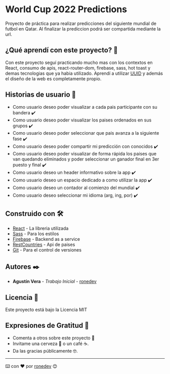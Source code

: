 # World Cup 2022 Predictions

Proyecto de práctica para realizar predicciones del siguiente mundial de futbol en Qatar. Al finalizar la prediccion podrá ser compartida mediante la url.

## ¿Qué aprendí con este proyecto? 🙇

Con este proyecto seguí practicando mucho mas con los contextos en React, consumo de apis, react-router-dom, firebase, sass, hot toast y demas tecnologias que ya habia utilizado. Aprendí a utilizar [UUID](https://www.npmjs.com/package/uuid) y además el diseño de la web es completamente propio.

## Historias de usuario 📝

* Como usuario deseo poder visualizar a cada pais participante con su bandera ✔️
* Como usuario deseo poder visualizar los paises ordenados en sus grupos ✔️
* Como usuario deseo poder seleccionar que pais avanza a la siguiente fase ✔️
* Como usuario deseo poder compartir mi predicción con conocidos ✔️
* Como usuario deseo poder visualizar de forma rápida los paises que van quedando eliminados y poder seleccionar un ganador final en 3er puesto y final ✔️
* Como usuario deseo un header informativo sobre la app ✔️
* Como usuario deseo un espacio dedicado a como utilizar la app ✔️
* Como usuario deseo un contador al comienzo del mundial ✔️
* Como usuario deseo seleccionar mi idioma (arg, ing, por) ✔️

## Construido con 🛠️

* [React](https://es.reactjs.org/) - La libreria utilizada
* [Sass](https://sass-lang.com/) - Para los estilos
* [Firebase]([https://firebase.google.com/?hl=es]) - Backend as a service
* [RestCountries]([https://restcountries.com/#api-endpoints-v3-all]) - Api de paises
* [Git](https://git-scm.com/) - Para el control de versiones

## Autores ✒️

* **Agustín Vera** - *Trabajo Inicial* - [ronedev](https://github.com/ronedev)

## Licencia 📄

Este proyecto está bajo la Licencia MIT

## Expresiones de Gratitud 🎁

* Comenta a otros sobre este proyecto 📢
* Invitame una cerveza 🍺 o un café ☕. 
* Da las gracias públicamente 🤓.



---
⌨️ con ❤️ por [ronedev](https://github.com/ronedev) 😊
